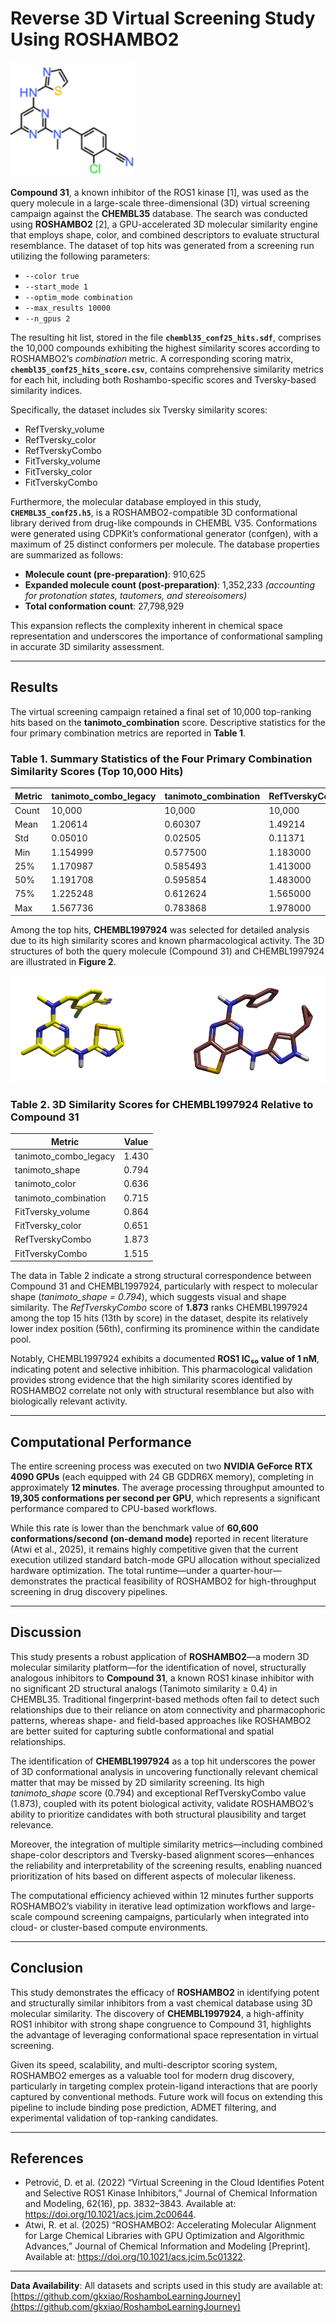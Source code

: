 # Reverse 3D Virtual Screening Study Using ROSHAMBO2

![Figure 1: Query Compound 31 (ROSHAMBO2 inhibitor) and Top Hit CHEMBL1997924](data/AZ-ROS1-inhibitor-31.png)

**Compound 31**, a known inhibitor of the ROS1 kinase [1], was used as the query molecule in a large-scale three-dimensional (3D) virtual screening campaign against the **CHEMBL35** database. The search was conducted using **ROSHAMBO2** [2], a GPU-accelerated 3D molecular similarity engine that employs shape, color, and combined descriptors to evaluate structural resemblance. The dataset of top hits was generated from a screening run utilizing the following parameters:

- `--color true`
- `--start_mode 1`
- `--optim_mode combination`
- `--max_results 10000`
- `--n_gpus 2`

The resulting hit list, stored in the file **`chembl35_conf25_hits.sdf`**, comprises the 10,000 compounds exhibiting the highest similarity scores according to ROSHAMBO2’s *combination* metric. A corresponding scoring matrix, **`chembl35_conf25_hits_score.csv`**, contains comprehensive similarity metrics for each hit, including both Roshambo-specific scores and Tversky-based similarity indices.

Specifically, the dataset includes six Tversky similarity scores:
- RefTversky_volume
- RefTversky_color
- RefTverskyCombo
- FitTversky_volume
- FitTversky_color
- FitTverskyCombo

Furthermore, the molecular database employed in this study, **`CHEMBL35_conf25.h5`**, is a ROSHAMBO2-compatible 3D conformational library derived from drug-like compounds in CHEMBL V35. Conformations were generated using CDPKit’s conformational generator (confgen), with a maximum of 25 distinct conformers per molecule. The database properties are summarized as follows:

- **Molecule count (pre-preparation)**: 910,625
- **Expanded molecule count (post-preparation)**: 1,352,233 *(accounting for protonation states, tautomers, and stereoisomers)*
- **Total conformation count**: 27,798,929

This expansion reflects the complexity inherent in chemical space representation and underscores the importance of conformational sampling in accurate 3D similarity assessment.

---

## Results

The virtual screening campaign retained a final set of 10,000 top-ranking hits based on the **tanimoto_combination** score. Descriptive statistics for the four primary combination metrics are reported in **Table 1**.

### Table 1. Summary Statistics of the Four Primary Combination Similarity Scores (Top 10,000 Hits)

| Metric | tanimoto_combo_legacy | tanimoto_combination | RefTverskyCombo | FitTverskyCombo |
|-------|------------------------|------------------------|------------------|------------------|
| Count | 10,000 | 10,000 | 10,000 | 10,000 |
| Mean | 1.20614 | 0.60307 | 1.49214 | 1.52252 |
| Std | 0.05010 | 0.02505 | 0.11371 | 0.12508 |
| Min | 1.154999 | 0.577500 | 1.183000 | 1.218000 |
| 25% | 1.170987 | 0.585493 | 1.413000 | 1.434000 |
| 50% | 1.191708 | 0.595854 | 1.483000 | 1.513000 |
| 75% | 1.225248 | 0.612624 | 1.565000 | 1.599000 |
| Max | 1.567736 | 0.783868 | 1.978000 | 2.106000 |

Among the top hits, **CHEMBL1997924** was selected for detailed analysis due to its high similarity scores and known pharmacological activity. The 3D structures of both the query molecule (Compound 31) and CHEMBL1997924 are illustrated in **Figure 2**.

![Figure 2: 3D Structural Comparison of Compound 31 (Left) and CHEMBL1997924 (Right)](https://github.com/gkxiao/RoshamboLearningJourney/blob/main/data/compound-31-and-CHEMBL1997924.png)

### Table 2. 3D Similarity Scores for CHEMBL1997924 Relative to Compound 31

| Metric | Value |
|--------|-------|
| tanimoto_combo_legacy | 1.430 |
| tanimoto_shape | 0.794 |
| tanimoto_color | 0.636 |
| tanimoto_combination | 0.715 |
| FitTversky_volume | 0.864 |
| FitTversky_color | 0.651 |
| RefTverskyCombo | 1.873 |
| FitTverskyCombo | 1.515 |

The data in Table 2 indicate a strong structural correspondence between Compound 31 and CHEMBL1997924, particularly with respect to molecular shape (*tanimoto_shape = 0.794*), which suggests visual and shape similarity. The *RefTverskyCombo* score of **1.873** ranks CHEMBL1997924 among the top 15 hits (13th by score) in the dataset, despite its relatively lower index position (56th), confirming its prominence within the candidate pool.

Notably, CHEMBL1997924 exhibits a documented **ROS1 IC₅₀ value of 1 nM**, indicating potent and selective inhibition. This pharmacological validation provides strong evidence that the high similarity scores identified by ROSHAMBO2 correlate not only with structural resemblance but also with biologically relevant activity.

---

## Computational Performance

The entire screening process was executed on two **NVIDIA GeForce RTX 4090 GPUs** (each equipped with 24 GB GDDR6X memory), completing in approximately **12 minutes**. The average processing throughput amounted to **19,305 conformations per second per GPU**, which represents a significant performance compared to CPU-based workflows.

While this rate is lower than the benchmark value of **60,600 conformations/second (on-demand mode)** reported in recent literature (Atwi et al., 2025), it remains highly competitive given that the current execution utilized standard batch-mode GPU allocation without specialized hardware optimization. The total runtime—under a quarter-hour—demonstrates the practical feasibility of ROSHAMBO2 for high-throughput screening in drug discovery pipelines.

---

## Discussion

This study presents a robust application of **ROSHAMBO2**—a modern 3D molecular similarity platform—for the identification of novel, structurally analogous inhibitors to **Compound 31**, a known ROS1 kinase inhibitor with no significant 2D structural analogs (Tanimoto similarity ≥ 0.4) in CHEMBL35. Traditional fingerprint-based methods often fail to detect such relationships due to their reliance on atom connectivity and pharmacophoric patterns, whereas shape- and field-based approaches like ROSHAMBO2 are better suited for capturing subtle conformational and spatial relationships.

The identification of **CHEMBL1997924** as a top hit underscores the power of 3D conformational analysis in uncovering functionally relevant chemical matter that may be missed by 2D similarity screening. Its high *tanimoto_shape* score (0.794) and exceptional RefTverskyCombo value (1.873), coupled with its potent biological activity, validate ROSHAMBO2’s ability to prioritize candidates with both structural plausibility and target relevance.

Moreover, the integration of multiple similarity metrics—including combined shape-color descriptors and Tversky-based alignment scores—enhances the reliability and interpretability of the screening results, enabling nuanced prioritization of hits based on different aspects of molecular likeness.

The computational efficiency achieved within 12 minutes further supports ROSHAMBO2’s viability in iterative lead optimization workflows and large-scale compound screening campaigns, particularly when integrated into cloud- or cluster-based compute environments.

---

## Conclusion

This study demonstrates the efficacy of **ROSHAMBO2** in identifying potent and structurally similar inhibitors from a vast chemical database using 3D molecular similarity. The discovery of **CHEMBL1997924**, a high-affinity ROS1 inhibitor with strong shape congruence to Compound 31, highlights the advantage of leveraging conformational space representation in virtual screening.

Given its speed, scalability, and multi-descriptor scoring system, ROSHAMBO2 emerges as a valuable tool for modern drug discovery, particularly in targeting complex protein-ligand interactions that are poorly captured by conventional methods. Future work will focus on extending this pipeline to include binding pose prediction, ADMET filtering, and experimental validation of top-ranking candidates.

---

## References

- Petrović, D. et al. (2022) “Virtual Screening in the Cloud Identifies Potent and Selective ROS1 Kinase Inhibitors,” Journal of Chemical Information and Modeling, 62(16), pp. 3832–3843. Available at: https://doi.org/10.1021/acs.jcim.2c00644.
- Atwi, R. et al. (2025) “ROSHAMBO2: Accelerating Molecular Alignment for Large Chemical Libraries with GPU Optimization and Algorithmic Advances,” Journal of Chemical Information and Modeling [Preprint]. Available at: https://doi.org/10.1021/acs.jcim.5c01322.

---

**Data Availability**: All datasets and scripts used in this study are available at: [https://github.com/gkxiao/RoshamboLearningJourney](https://github.com/gkxiao/RoshamboLearningJourney)
